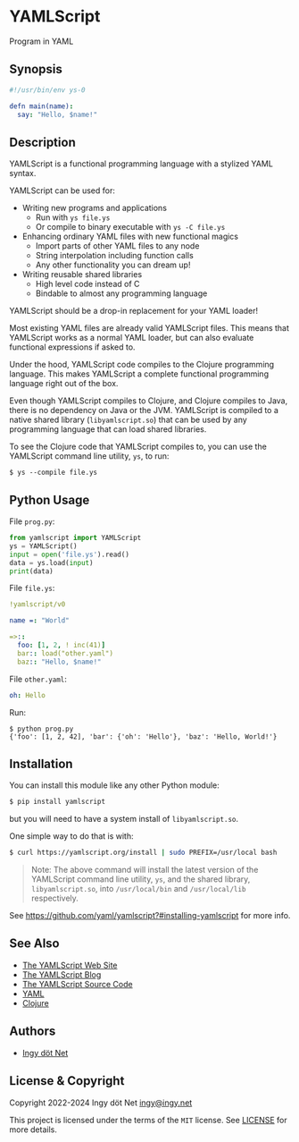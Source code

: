 YAMLScript
==========

Program in YAML


## Synopsis

```yaml
#!/usr/bin/env ys-0

defn main(name):
  say: "Hello, $name!"
```


## Description

YAMLScript is a functional programming language with a stylized YAML syntax.

YAMLScript can be used for:

* Writing new programs and applications
  * Run with `ys file.ys`
  * Or compile to binary executable with `ys -C file.ys`
* Enhancing ordinary YAML files with new functional magics
  * Import parts of other YAML files to any node
  * String interpolation including function calls
  * Any other functionality you can dream up!
* Writing reusable shared libraries
  * High level code instead of C
  * Bindable to almost any programming language

YAMLScript should be a drop-in replacement for your YAML loader!

Most existing YAML files are already valid YAMLScript files.
This means that YAMLScript works as a normal YAML loader, but can also evaluate
functional expressions if asked to.

Under the hood, YAMLScript code compiles to the Clojure programming language.
This makes YAMLScript a complete functional programming language right out of
the box.

Even though YAMLScript compiles to Clojure, and Clojure compiles to Java, there
is no dependency on Java or the JVM.
YAMLScript is compiled to a native shared library (`libyamlscript.so`) that can
be used by any programming language that can load shared libraries.

To see the Clojure code that YAMLScript compiles to, you can use the YAMLScript
command line utility, `ys`, to run:

```text
$ ys --compile file.ys
```


## Python Usage

File `prog.py`:

```python
from yamlscript import YAMLScript
ys = YAMLScript()
input = open('file.ys').read()
data = ys.load(input)
print(data)
```

File `file.ys`:

```yaml
!yamlscript/v0

name =: "World"

=>::
  foo: [1, 2, ! inc(41)]
  bar:: load("other.yaml")
  baz:: "Hello, $name!"
```

File `other.yaml`:

```yaml
oh: Hello
```

Run:

```text
$ python prog.py
{'foo': [1, 2, 42], 'bar': {'oh': 'Hello'}, 'baz': 'Hello, World!'}
```


## Installation

You can install this module like any other Python module:

```bash
$ pip install yamlscript
```

but you will need to have a system install of `libyamlscript.so`.

One simple way to do that is with:

```bash
$ curl https://yamlscript.org/install | sudo PREFIX=/usr/local bash
```

> Note: The above command will install the latest version of the YAMLScript
command line utility, `ys`, and the shared library, `libyamlscript.so`, into
`/usr/local/bin` and `/usr/local/lib` respectively.

See https://github.com/yaml/yamlscript?#installing-yamlscript for more info.


## See Also

* [The YAMLScript Web Site](https://yamlscript.org)
* [The YAMLScript Blog](https://yamlscript.org/blog)
* [The YAMLScript Source Code](https://github.com/yaml/yamlscript)
* [YAML](https://yaml.org)
* [Clojure](https://clojure.org)


## Authors

* [Ingy döt Net](https://github.com/ingydotnet)


## License & Copyright

Copyright 2022-2024 Ingy döt Net <ingy@ingy.net>

This project is licensed under the terms of the `MIT` license.
See [LICENSE](https://github.com/yaml/yamlscript/blob/main/License) for
more details.
